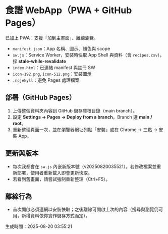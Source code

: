 # 食譜 WebApp（PWA + GitHub Pages）

已加上 PWA：支援「加到主畫面」、離線瀏覽。
- `manifest.json`：App 名稱、圖示、顏色與 scope
- `sw.js`：Service Worker，安裝時快取 App Shell 與資料（含 `recipes.csv`），採 **stale-while-revalidate**
- `index.html`：已連結 manifest 與註冊 SW
- `icon-192.png`, `icon-512.png`：安裝圖示
- `.nojekyll`：避免 Pages 處理檔案

## 部署（GitHub Pages）
1. 上傳整個資料夾內容到 GitHub 儲存庫根目錄（main branch）。
2. 設定 **Settings → Pages → Deploy from a branch**，Branch 選 **main / root**。
3. 重新整理頁面一次，並在瀏覽器網址列點「安裝」或在 Chrome → 三點 → 安裝 App。

## 更新與版本
- 每次我都會在 `sw.js` 內嵌新版本號（v20250820035521）。若修改檔案並重新部署，使用者重新載入即會更新快取。
- 若看到舊畫面，請嘗試強制重新整理（Ctrl+F5）。

## 離線行為
- 首次開啟必須連網以安裝快取；之後離線可開啟上次的內容（搜尋與瀏覽仍可用，新增資料依你實作儲存方式而定）。

生成時間：2025-08-20 03:55:21
